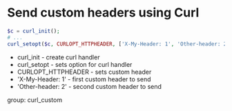 # Send custom headers using Curl

```php
$c = curl_init();
# ...
curl_setopt($c, CURLOPT_HTTPHEADER, ['X-My-Header: 1', 'Other-header: 2']);
```

- curl_init - create curl handler
- curl_setopt - sets option for curl handler
- CURLOPT_HTTPHEADER - sets custom header
- 'X-My-Header: 1' - first custom header to send
- 'Other-header: 2' - second custom header to send

group: curl_custom
